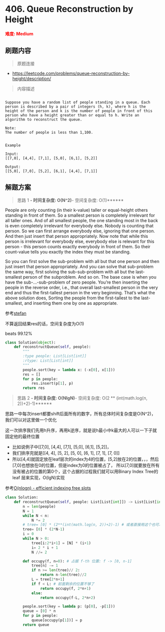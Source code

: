 # 406. Queue Reconstruction by Height

**<font color=red>难度: Medium</font>**

## 刷题内容

> 原题连接

* https://leetcode.com/problems/queue-reconstruction-by-height/description/

> 内容描述

```

Suppose you have a random list of people standing in a queue. Each person is described by a pair of integers (h, k), where h is the height of the person and k is the number of people in front of this person who have a height greater than or equal to h. Write an algorithm to reconstruct the queue.

Note:
The number of people is less than 1,100.


Example

Input:
[[7,0], [4,4], [7,1], [5,0], [6,1], [5,2]]

Output:
[[5,0], [7,0], [5,2], [6,1], [4,4], [7,1]]
```

## 解题方案

> 思路 1
******- 时间复杂度: O(N^2)******- 空间复杂度: O(1)******

People are only counting (in their k-value) taller or equal-height others standing in front of them. 
So a smallest person is completely irrelevant for all taller ones. And of all smallest people, 
the one standing most in the back is even completely irrelevant for everybody else. Nobody is counting that person. 
So we can first arrange everybody else, ignoring that one person. And then just insert that person appropriately. 
Now note that while this person is irrelevant for everybody else, everybody else is relevant for this person - 
this person counts exactly everybody in front of them. So their count-value tells you exactly the index they must be standing.

So you can first solve the sub-problem with all but that one person and then just insert that person appropriately. 
And you can solve that sub-problem the same way, first solving the sub-sub-problem with all 
but the last-smallest person of the subproblem. And so on. The base case is when you have the sub-…-sub-problem of zero people. 
You’re then inserting the people in the reverse order, i.e., that overall last-smallest person in the very end 
and thus the first-tallest person in the very beginning. That’s what the above solution does, 
Sorting the people from the first-tallest to the last-smallest, and inserting them one by one as appropriate.

参考[stefan](https://leetcode.com/problems/queue-reconstruction-by-height/discuss/89359)

不算返回结果res的话，空间复杂度为O(1)

beats 99.12%

```python
class Solution(object):
    def reconstructQueue(self, people):
        """
        :type people: List[List[int]]
        :rtype: List[List[int]]
        """
        people.sort(key = lambda x: (-x[0], x[1]))
        res = []
        for p in people:
            res.insert(p[1], p)
        return res
```


> 思路 2
******- 时间复杂度: O(NlgN)******- 空间复杂度: O(2 ** (int(math.log(n, 2))+2)-1)******



思路一中每次insert都要shift后面所有的数字，所有总体时间复杂度是O(N^2)，我们可以对这里做一个优化


这一次排序我们先用h升序，再用k逆序，就是说h最小中k最大的人可以一下子就固定他的最终位置

- 比如说例子中[[7,0], [4,4], [7,1], [5,0], [6,1], [5,2]]，
- 我们排序完就是[[4, 4], [5, 2], [5, 0], [6, 1], [7, 1], [7, 0]]
- 所以[4,4]就固定放在leaf层次的index为4的位置，[5,2]放在2的位置，，，然后[7,0]也想放在0的位置，但是index为0的位置被占了，
所以[7,0]就要放在所有没有被占的位置的第0个，这个占据的过程我们就可以用Binary Index Tree的leaf 层来实现，O(lgN)实现

参考[O(nlogn) - efficient indexing free slots](https://leetcode.com/problems/queue-reconstruction-by-height/discuss/89448/O(nlogn)-efficient-indexing-free-slots)


```python
class Solution:
    def reconstructQueue(self, people: List[List[int]]) -> List[List[int]]:
        n = len(people)
        N = 1
        while N < n:
            N *= 2
        # tree= [0] * (2**(int(math.log(n, 2))+2)-1) # 或者直接用这个也可以
        tree= [0] * (2*N-1)
        i = 0
        while N > 0:
            tree[i:2*i+1] = [N] * (i+1)
            i= 2 * i + 1
            N //= 2

        def occupy(f, n=0): # 占据 f-th 位置: f -> [0, n-1]
            tree[n] -= 1
            if n >= len(tree)// 2:
                return n-len(tree)//2
            L = tree[2*n+1] 
            if f < L: # 前面剩余的位置不够了
                return occupy(f, 2*n+1)
            else:
                return occupy(f-L, 2*n+2)

        people.sort(key = lambda p: (p[0], -p[1]))
        queue = [0] * n
        for p in people:
            queue[occupy(p[1])] = p
        return queue
```



































